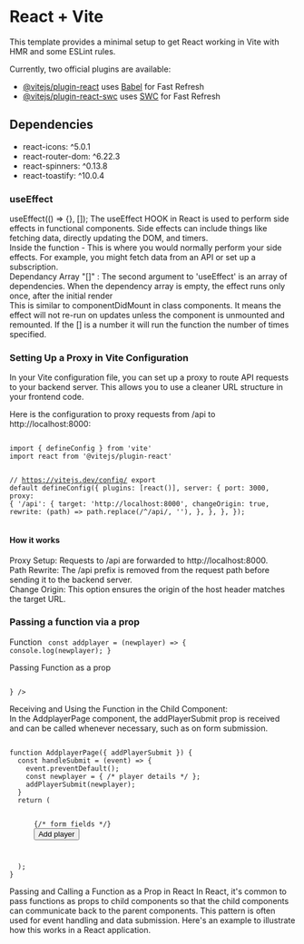 # React + Vite

This template provides a minimal setup to get React working in Vite with HMR and some ESLint rules.

Currently, two official plugins are available:

- [@vitejs/plugin-react](https://github.com/vitejs/vite-plugin-react/blob/main/packages/plugin-react/README.md) uses [Babel](https://babeljs.io/) for Fast Refresh
- [@vitejs/plugin-react-swc](https://github.com/vitejs/vite-plugin-react-swc) uses [SWC](https://swc.rs/) for Fast Refresh

## Dependencies
<ul>
<li>react-icons: ^5.0.1</li>
<li>react-router-dom: ^6.22.3</li>
<li>react-spinners: ^0.13.8</li>
<li>react-toastify: ^10.0.4</li>
</ul>

### useEffect 
<bold>useEffect(() => {}, []);</bold>
The useEffect <bold>HOOK</bold> in React is used to perform side effects in functional components. Side effects can include things like fetching data, directly updating the DOM, and timers.<br>
Inside the function - This is where you would normally perform your side effects. For example, you might fetch data from an API or set up a subscription.<br>
Dependancy Array "[]" : The second argument to 'useEffect' is an array of dependencies. When the dependency array is empty, the effect runs only once, after the initial render<br>
This is similar to componentDidMount in class components. It means the effect will not re-run on updates unless the component is unmounted and remounted. If the [] is a number it will run the function the number of times specified.

### Setting Up a Proxy in Vite Configuration
In your Vite configuration file, you can set up a proxy to route API requests to your backend server. This allows you to use a cleaner URL structure in your frontend code.<br>

Here is the configuration to proxy requests from /api to http://localhost:8000:

<code style="width:100%"> 
import { defineConfig } from 'vite'
import react from '@vitejs/plugin-react'

// https://vitejs.dev/config/
export default defineConfig({
  plugins: [react()],
  server: {
    port: 3000,
    proxy: {
      '/api': {
        target: 'http://localhost:8000',
        changeOrigin: true,
        rewrite: (path) => path.replace(/^\/api/, ''),
      },
    },
  },
});     
</code>

#### How it works
Proxy Setup: Requests to /api are forwarded to http://localhost:8000.<br>
Path Rewrite: The /api prefix is removed from the request path before sending it to the backend server.<br>
Change Origin: This option ensures the origin of the host header matches the target URL.<br>

### Passing a function via a prop
Function
<code>
 const addplayer = (newplayer) => {
    console.log(newplayer);
  }
</code>

Passing Function as a prop

<code>
<Route path='/add-player' element={<AddplayerPage addPlayerSubmit={addPlayer}/>} />
</code>

<p>Receiving and Using the Function in the Child Component:<br>
In the AddplayerPage component, the addPlayerSubmit prop is received and can be called whenever necessary, such as on form submission.</p>
<code>
function AddplayerPage({ addPlayerSubmit }) {
  const handleSubmit = (event) => {
    event.preventDefault();
    const newplayer = { /* player details */ };
    addPlayerSubmit(newplayer);
  }
  return (
    <form onSubmit={handleSubmit}>
      {/* form fields */}
      <button type="submit">Add player</button>
    </form>
  );
}
</code>
<p>Passing and Calling a Function as a Prop in React
In React, it's common to pass functions as props to child components so that the child components can communicate back to the parent components. This pattern is often used for event handling and data submission. Here's an example to illustrate how this works in a React application.</p>

